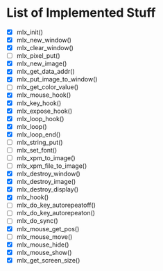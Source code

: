 # List of Implemented Stuff

- [x] mlx_init()
- [x] mlx_new_window()
- [x] mlx_clear_window()
- [ ] mlx_pixel_put()
- [x] mlx_new_image()
- [x] mlx_get_data_addr()
- [x] mlx_put_image_to_window()
- [ ] mlx_get_color_value()
- [x] mlx_mouse_hook()
- [x] mlx_key_hook()
- [x] mlx_expose_hook()
- [x] mlx_loop_hook()
- [x] mlx_loop()
- [x] mlx_loop_end()
- [ ] mlx_string_put()
- [ ] mlx_set_font()
- [ ] mlx_xpm_to_image()
- [ ] mlx_xpm_file_to_image()
- [x] mlx_destroy_window()
- [x] mlx_destroy_image()
- [x] mlx_destroy_display()
- [x] mlx_hook()
- [ ] mlx_do_key_autorepeatoff()
- [ ] mlx_do_key_autorepeaton()
- [ ] mlx_do_sync()
- [x] mlx_mouse_get_pos()
- [ ] mlx_mouse_move()
- [x] mlx_mouse_hide()
- [x] mlx_mouse_show()
- [x] mlx_get_screen_size()
